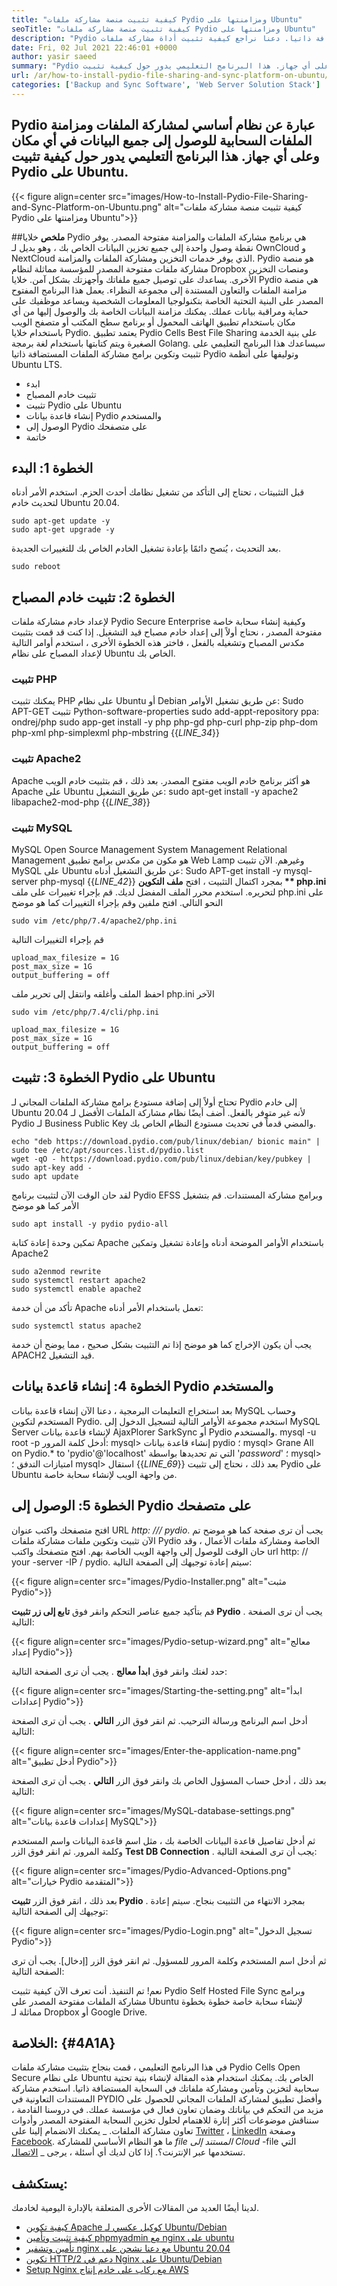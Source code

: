 ```yaml
---
title: "كيفية تثبيت منصة مشاركة ملفات Pydio ومزامنتها على Ubuntu" 
seoTitle: "كيفية تثبيت منصة مشاركة ملفات Pydio ومزامنتها على Ubuntu" 
description: "Pydio هو مشاركة ملفات مفتوحة المصدر وبرامج مشاركة المستندات التعاونية المستضافة ذاتيا. دعنا نراجع كيفية تثبيت أداة مشاركة ملفات Pydio ومزامنتها." 
date: Fri, 02 Jul 2021 22:46:01 +0000
author: yasir saeed
summary: "Pydio عبارة عن منصة مشاركة الملفات المستندة إلى مجموعة النظراء ومزامنتها للوصول إلى جميع البيانات في أي مكان وعلى أي جهاز. هذا البرنامج التعليمي يدور حول كيفية تثبيت Pydio على Ubuntu." 
url: /ar/how-to-install-pydio-file-sharing-and-sync-platform-on-ubuntu/
categories: ['Backup and Sync Software', 'Web Server Solution Stack']
---
```


## Pydio عبارة عن نظام أساسي لمشاركة الملفات ومزامنة الملفات السحابية للوصول إلى جميع البيانات في أي مكان وعلى أي جهاز. هذا البرنامج التعليمي يدور حول كيفية تثبيت Pydio على Ubuntu.

{{< figure align=center src="images/How-to-Install-Pydio-File-Sharing-and-Sync-Platform-on-Ubuntu.png" alt="كيفية تثبيت منصة مشاركة ملفات Pydio ومزامنتها على Ubuntu">}}


##**ملخص**
خلايا Pydio هي برنامج مشاركة الملفات والمزامنة مفتوحة المصدر. يوفر نقطة وصول واحدة إلى جميع تخزين البيانات الخاص بك ، وهو بديل لـ OwnCloud و NextCloud الذي يوفر خدمات التخزين ومشاركة الملفات والمزامنة. Pydio هو منصة مشاركة ملفات مفتوحة المصدر للمؤسسة مماثلة لنظام Dropbox ومنصات التخزين الأخرى. يساعدك على توصيل جميع ملفاتك وأجهزتك بشكل آمن.
خلايا Pydio هي منصة مزامنة الملفات والتعاون المستندة إلى مجموعة النظراء. يعمل هذا البرنامج المفتوح المصدر على البنية التحتية الخاصة بتكنولوجيا المعلومات الشخصية ويساعد موظفيك على حماية ومراقبة بيانات عملك. يمكنك مزامنة البيانات الخاصة بك والوصول إليها من أي مكان باستخدام تطبيق الهاتف المحمول أو برنامج سطح المكتب أو متصفح الويب باستخدام خلايا Pydio. يعتمد تطبيق Pydio Cells Best File Sharing على بنية الخدمة الصغيرة ويتم كتابتها باستخدام لغة برمجة Golang.
سيساعدك هذا البرنامج التعليمي على تثبيت وتكوين برامج مشاركة الملفات المستضافة ذاتيا Pydio وتوليفها على أنظمة Ubuntu LTS.
  * ابدء
  * تثبيت خادم المصباح
  * تثبيت Pydio على Ubuntu
  * إنشاء قاعدة بيانات Pydio والمستخدم
  * الوصول إلى Pydio على متصفحك
  * خاتمة

## الخطوة 1: البدء
قبل التثبيتات ، تحتاج إلى التأكد من تشغيل نظامك أحدث الحزم. استخدم الأمر أدناه لتحديث خادم Ubuntu 20.04.
```
sudo apt-get update -y
sudo apt-get upgrade -y
```
بعد التحديث ، يُنصح دائمًا بإعادة تشغيل الخادم الخاص بك للتغييرات الجديدة.
```
sudo reboot
```

## الخطوة 2: تثبيت خادم المصباح
لإعداد خادم مشاركة ملفات Pydio Secure Enterprise وكيفية إنشاء سحابة خاصة مفتوحة المصدر ، نحتاج أولاً إلى إعداد خادم مصباح قيد التشغيل. إذا كنت قد قمت بتثبيت مكدس المصباح وتشغيله بالفعل ، فاختر هذه الخطوة الأخرى ، استخدم أوامر التالية لإعداد المصباح على نظام Ubuntu الخاص بك.

### تثبيت PHP
يمكنك تثبيت PHP على نظام Ubuntu أو Debian عن طريق تشغيل الأوامر:
Sudo APT-GET تثبيت Python-software-properties
sudo add-appt-repository ppa: ondrej/php
sudo app-get install -y php php-gd php-curl php-zip php-dom php-xml php-simplexml php-mbstring
{{_LINE_34_}}

### تثبيت Apache2
Apache هو أكثر برنامج خادم الويب مفتوح المصدر. بعد ذلك ، قم بتثبيت خادم الويب Apache على Ubuntu عن طريق التشغيل:
sudo apt-get install -y apache2 libapache2-mod-php
{{_LINE_38_}}

### تثبيت MySQL
MySQL Open Source Management System Management Relational Management هو مكون من مكدس برامج تطبيق Web Lamp وغيرهم. الآن تثبيت MySQL على Ubuntu عن طريق التشغيل أدناه:
Sudo APT-get install -y mysql-server php-mysql
{{_LINE_42_}}
بمجرد اكتمال التثبيت ، افتح **ملف التكوين ** php.ini**  لتحريره. استخدم محرر الملف المفضل لديك.
قم بإجراء تغييرات على ملف php.ini على النحو التالي. افتح ملفين وقم بإجراء التغييرات كما هو موضح
```
sudo vim /etc/php/7.4/apache2/php.ini
```
قم بإجراء التغييرات التالية
```
upload_max_filesize = 1G
post_max_size = 1G
output_buffering = off
```
احفظ الملف وأغلقه وانتقل إلى تحرير ملف php.ini الآخر
```
sudo vim /etc/php/7.4/cli/php.ini
```
```
upload_max_filesize = 1G
post_max_size = 1G
output_buffering = off
```

## الخطوة 3: تثبيت Pydio على Ubuntu
تحتاج أولاً إلى إضافة مستودع برامج مشاركة الملفات المجاني لـ Pydio إلى خادم Ubuntu 20.04 لأنه غير متوفر بالفعل. أضف أيضًا نظام مشاركة الملفات الأفضل لـ Pydio لـ Business Public Key والمضي قدماً في تحديث مستودع النظام الخاص بك.
```
echo "deb https://download.pydio.com/pub/linux/debian/ bionic main" | sudo tee /etc/apt/sources.list.d/pydio.list
wget -qO - https://download.pydio.com/pub/linux/debian/key/pubkey | sudo apt-key add -
sudo apt update

```
لقد حان الوقت الآن لتثبيت برنامج Pydio EFSS وبرامج مشاركة المستندات. قم بتشغيل الأمر كما هو موضح
```
sudo apt install -y pydio pydio-all
```
تمكين وحدة إعادة كتابة Apache باستخدام الأوامر الموضحة أدناه وإعادة تشغيل وتمكين Apache2
```
sudo a2enmod rewrite
sudo systemctl restart apache2
sudo systemctl enable apache2
```
تأكد من أن خدمة Apache تعمل باستخدام الأمر أدناه:
```
sudo systemctl status apache2
```
يجب أن يكون الإخراج كما هو موضح إذا تم التثبيت بشكل صحيح ، مما يوضح أن خدمة APACH2 قيد التشغيل.

## الخطوة 4: إنشاء قاعدة بيانات Pydio والمستخدم
بعد استخراج التعليمات البرمجية ، دعنا الآن إنشاء قاعدة بيانات MySQL وحساب المستخدم لتكوين Pydio. استخدم مجموعة الأوامر التالية لتسجيل الدخول إلى MySQL Server لإنشاء قاعدة بيانات AjaxPlorer SarkSync أو Pydio والمستخدم.
mysql -u root -p
أدخل كلمة المرور:
mysql> إنشاء قاعدة بيانات pydio ؛
mysql> Grane All on Pydio.* to 'pydio'@'localhost' التي تم تحديدها بواسطة '_password_' ؛
mysql> امتيازات التدفق ؛
mysql> استقال
{{_LINE_69_}}
بعد ذلك ، نحتاج إلى تثبيت Pydio على Ubuntu من واجهة الويب لإنشاء سحابة خاصة.

## الخطوة 5: الوصول إلى Pydio على متصفحك
افتح متصفحك واكتب عنوان URL _http: /// pydio_. يجب أن ترى صفحة كما هو موضح
تم الآن تثبيت وتكوين ملفات مشاركة ملفات Pydio الخاصة ومشاركة ملفات الأعمال ، وقد حان الوقت للوصول إلى واجهة الويب الخاصة بهم.
افتح متصفحك واكتب url http: // your -server -IP / pydio. سيتم إعادة توجيهك إلى الصفحة التالية:

{{< figure align=center src="images/Pydio-Installer.png" alt="مثبت Pydio">}}

قم بتأكيد جميع عناصر التحكم وانقر فوق  **تابع إلى زر تثبيت Pydio** . يجب أن ترى الصفحة التالية:

{{< figure align=center src="images/Pydio-setup-wizard.png" alt="معالج إعداد Pydio">}}

حدد لغتك وانقر فوق  **ابدأ معالج** . يجب أن ترى الصفحة التالية:

{{< figure align=center src="images/Starting-the-setting.png" alt="ابدأ إعدادات Pydio">}}

أدخل اسم البرنامج ورسالة الترحيب. ثم انقر فوق الزر  **التالي** . يجب أن ترى الصفحة التالية:

{{< figure align=center src="images/Enter-the-application-name.png" alt="أدخل تطبيق Pydio">}}

بعد ذلك ، أدخل حساب المسؤول الخاص بك وانقر فوق الزر  **التالي** . يجب أن ترى الصفحة التالية:

{{< figure align=center src="images/MySQL-database-settings.png" alt="إعدادات قاعدة بيانات MySQL">}}

ثم أدخل تفاصيل قاعدة البيانات الخاصة بك ، مثل اسم قاعدة البيانات واسم المستخدم وكلمة المرور. ثم انقر فوق الزر  **Test DB Connection** . يجب أن ترى الصفحة التالية:

{{< figure align=center src="images/Pydio-Advanced-Options.png" alt="خيارات Pydio المتقدمة">}}

بعد ذلك ، انقر فوق الزر  **تثبيت Pydio** . بمجرد الانتهاء من التثبيت بنجاح. سيتم إعادة توجيهك إلى الصفحة التالية:

{{< figure align=center src="images/Pydio-Login.png" alt="تسجيل الدخول Pydio">}}

ثم أدخل اسم المستخدم وكلمة المرور للمسؤول. ثم انقر فوق الزر [إدخال]. يجب أن ترى الصفحة التالية:

نعم! تم التنفيذ. أنت تعرف الآن كيفية تثبيت Pydio Self Hosted File Sync وبرامج مشاركة الملفات مفتوحة المصدر على Ubuntu لإنشاء سحابة خاصة خطوة بخطوة مماثلة لـ Dropbox أو Google Drive.

##  **الخلاصة:**    {#4A1A}
في هذا البرنامج التعليمي ، قمت بنجاح بتثبيت مشاركة ملفات Pydio Cells Open Secure على نظام Ubuntu الخاص بك. يمكنك استخدام هذه المقالة لإنشاء بنية تحتية سحابية لتخزين وتأمين ومشاركة ملفاتك في السحابة المستضافة ذاتيا. استخدم مشاركة المستندات التعاونية في PYDIO وأفضل تطبيق لمشاركة الملفات المجاني للحصول على مزيد من التحكم في بياناتك وضمان تعاون فعال في مؤسسة عملك. في دروسنا القادمة ، سنناقش موضوعات أكثر إثارة للاهتمام لحلول تخزين السحابة المفتوحة المصدر وأدوات تعاون مشاركة الملفات.
_ يمكنك الانضمام إلينا على [Twitter][1] ، [LinkedIn][2] وصفحة [Facebook][3]. ما هو النظام الأساسي للمشاركة _file المستند إلى Cloud_ -file التي تستخدمها عبر الإنترنت؟. إذا كان لديك أي أسئلة ، يرجى _ [الاتصال][4].

## يستكشف:
لدينا أيضًا العديد من المقالات الأخرى المتعلقة بالإدارة اليومية لخادمك.
  * [كيفية تكوين Apache كوكيل عكسي لـ Ubuntu/Debian][5]
  * [كيفية تثبيت وتأمين phpmyadmin مع nginx على ubuntu][6]
  * [تأمين وتشفير nginx مع دعنا نشحن على Ubuntu 20.04][7]
  * [تكوين HTTP/2 دعم في Nginx على Ubuntu/Debian][8]
  * [Setup Nginx مع ركاب على خادم إنتاج AWS][9]

  
[1]: https://twitter.com/containerize_co
[2]: https://www.linkedin.com/company/containerize/
[3]: http://facebook.com/containerize
[4]: mailto:yasir.saeed@aspose.com
[5]: https://blog.containerize.com/web-server-solution-stack/how-to-configure-apache-as-a-reverse-proxy-for-ubuntudebian/
[6]: https://blog.containerize.com/web-server-solution-stack/how-to-install-and-secure-phpmyadmin-with-nginx-on-ubuntu/
[7]: https://blog.containerize.com/web-server-solution-stack/how-to-secure-nginx-with-letsencrypt-on-ubuntu-20-04/
[8]: https://blog.containerize.com/web-server-solution-stack/how-to-configure-http2-support-in-nginx-on-ubuntudebian/
[9]: https://blog.containerize.com/web-server-solution-stack/how-to-setup-nginx-with-passenger-on-aws-production-server/
